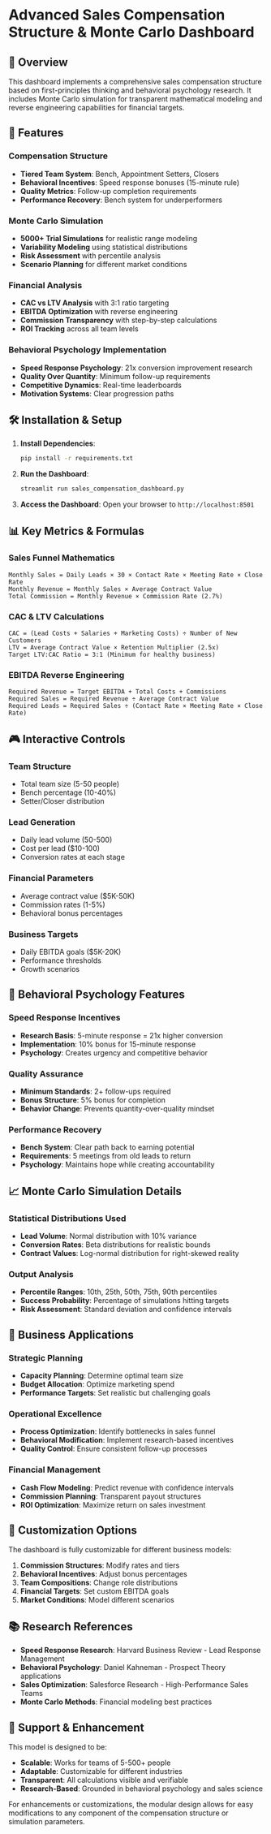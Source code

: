 # Advanced Sales Compensation Structure & Monte Carlo Dashboard

## 🎯 Overview

This dashboard implements a comprehensive sales compensation structure based on first-principles thinking and behavioral psychology research. It includes Monte Carlo simulation for transparent mathematical modeling and reverse engineering capabilities for financial targets.

## 🚀 Features

### Compensation Structure
- **Tiered Team System**: Bench, Appointment Setters, Closers
- **Behavioral Incentives**: Speed response bonuses (15-minute rule)
- **Quality Metrics**: Follow-up completion requirements
- **Performance Recovery**: Bench system for underperformers

### Monte Carlo Simulation
- **5000+ Trial Simulations** for realistic range modeling
- **Variability Modeling** using statistical distributions
- **Risk Assessment** with percentile analysis
- **Scenario Planning** for different market conditions

### Financial Analysis
- **CAC vs LTV Analysis** with 3:1 ratio targeting
- **EBITDA Optimization** with reverse engineering
- **Commission Transparency** with step-by-step calculations
- **ROI Tracking** across all team levels

### Behavioral Psychology Implementation
- **Speed Response Psychology**: 21x conversion improvement research
- **Quality Over Quantity**: Minimum follow-up requirements
- **Competitive Dynamics**: Real-time leaderboards
- **Motivation Systems**: Clear progression paths

## 🛠 Installation & Setup

1. **Install Dependencies**:
   ```bash
   pip install -r requirements.txt
   ```

2. **Run the Dashboard**:
   ```bash
   streamlit run sales_compensation_dashboard.py
   ```

3. **Access the Dashboard**:
   Open your browser to `http://localhost:8501`

## 📊 Key Metrics & Formulas

### Sales Funnel Mathematics
```
Monthly Sales = Daily Leads × 30 × Contact Rate × Meeting Rate × Close Rate
Monthly Revenue = Monthly Sales × Average Contract Value
Total Commission = Monthly Revenue × Commission Rate (2.7%)
```

### CAC & LTV Calculations
```
CAC = (Lead Costs + Salaries + Marketing Costs) ÷ Number of New Customers
LTV = Average Contract Value × Retention Multiplier (2.5x)
Target LTV:CAC Ratio = 3:1 (Minimum for healthy business)
```

### EBITDA Reverse Engineering
```
Required Revenue = Target EBITDA + Total Costs + Commissions
Required Sales = Required Revenue ÷ Average Contract Value
Required Leads = Required Sales ÷ (Contact Rate × Meeting Rate × Close Rate)
```

## 🎮 Interactive Controls

### Team Structure
- Total team size (5-50 people)
- Bench percentage (10-40%)
- Setter/Closer distribution

### Lead Generation
- Daily lead volume (50-500)
- Cost per lead ($10-100)
- Conversion rates at each stage

### Financial Parameters
- Average contract value ($5K-50K)
- Commission rates (1-5%)
- Behavioral bonus percentages

### Business Targets
- Daily EBITDA goals ($5K-20K)
- Performance thresholds
- Growth scenarios

## 🧠 Behavioral Psychology Features

### Speed Response Incentives
- **Research Basis**: 5-minute response = 21x higher conversion
- **Implementation**: 10% bonus for 15-minute response
- **Psychology**: Creates urgency and competitive behavior

### Quality Assurance
- **Minimum Standards**: 2+ follow-ups required
- **Bonus Structure**: 5% bonus for completion
- **Behavior Change**: Prevents quantity-over-quality mindset

### Performance Recovery
- **Bench System**: Clear path back to earning potential
- **Requirements**: 5 meetings from old leads to return
- **Psychology**: Maintains hope while creating accountability

## 📈 Monte Carlo Simulation Details

### Statistical Distributions Used
- **Lead Volume**: Normal distribution with 10% variance
- **Conversion Rates**: Beta distributions for realistic bounds
- **Contract Values**: Log-normal distribution for right-skewed reality

### Output Analysis
- **Percentile Ranges**: 10th, 25th, 50th, 75th, 90th percentiles
- **Success Probability**: Percentage of simulations hitting targets
- **Risk Assessment**: Standard deviation and confidence intervals

## 🎯 Business Applications

### Strategic Planning
- **Capacity Planning**: Determine optimal team size
- **Budget Allocation**: Optimize marketing spend
- **Performance Targets**: Set realistic but challenging goals

### Operational Excellence
- **Process Optimization**: Identify bottlenecks in sales funnel
- **Behavioral Modification**: Implement research-based incentives
- **Quality Control**: Ensure consistent follow-up processes

### Financial Management
- **Cash Flow Modeling**: Predict revenue with confidence intervals
- **Commission Planning**: Transparent payout structures
- **ROI Optimization**: Maximize return on sales investment

## 🔧 Customization Options

The dashboard is fully customizable for different business models:

1. **Commission Structures**: Modify rates and tiers
2. **Behavioral Incentives**: Adjust bonus percentages
3. **Team Compositions**: Change role distributions
4. **Financial Targets**: Set custom EBITDA goals
5. **Market Conditions**: Model different scenarios

## 📚 Research References

- **Speed Response Research**: Harvard Business Review - Lead Response Management
- **Behavioral Psychology**: Daniel Kahneman - Prospect Theory applications
- **Sales Optimization**: Salesforce Research - High-Performance Sales Teams
- **Monte Carlo Methods**: Financial modeling best practices

## 🤝 Support & Enhancement

This model is designed to be:
- **Scalable**: Works for teams of 5-500+ people
- **Adaptable**: Customizable for different industries
- **Transparent**: All calculations visible and verifiable
- **Research-Based**: Grounded in behavioral psychology and sales science

For enhancements or customizations, the modular design allows for easy modifications to any component of the compensation structure or simulation parameters.
